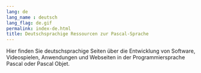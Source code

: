 ```yaml
---
lang: de
lang_name : deutsch
lang_flag: de.gif
permalink: index-de.html
title: Deutschsprachige Ressourcen zur Pascal-Sprache
---
```

Hier finden Sie deutschsprachige Seiten über die Entwicklung von Software, Videospielen, Anwendungen und Webseiten in der Programmiersprache Pascal oder Pascal Objet.